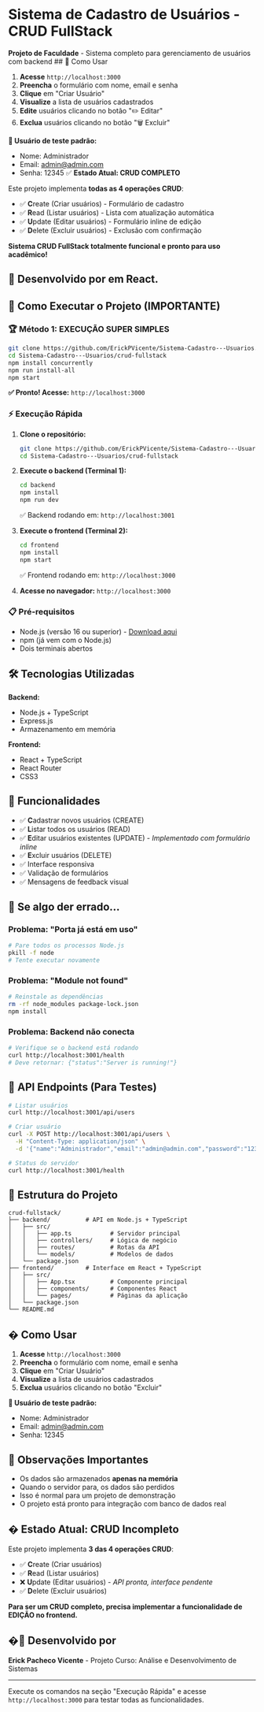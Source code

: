 # Sistema de Cadastro de Usuários - CRUD FullStack

**Projeto de Faculdade** - Sistema completo para gerenciamento de usuários com backend ## 📝 Como Usar

1. **Acesse** `http://localhost:3000`
2. **Preencha** o formulário com nome, email e senha
3. **Clique** em "Criar Usuário"
4. **Visualize** a lista de usuários cadastrados
5. **Edite** usuários clicando no botão "✏️ Editar"
6. **Exclua** usuários clicando no botão "🗑️ Excluir"

**👤 Usuário de teste padrão:**
- Nome: Administrador
- Email: admin@admin.com
- Senha: 12345 ✅ **Estado Atual: CRUD COMPLETO**

Este projeto implementa **todas as 4 operações CRUD**:
- ✅ **C**reate (Criar usuários) - Formulário de cadastro
- ✅ **R**ead (Listar usuários) - Lista com atualização automática
- ✅ **U**pdate (Editar usuários) - Formulário inline de edição
- ✅ **D**elete (Excluir usuários) - Exclusão com confirmação

**Sistema CRUD FullStack totalmente funcional e pronto para uso acadêmico!**

## 👤 Desenvolvido por em React.

## 🚀 Como Executar o Projeto (IMPORTANTE)

### 🏆 Método 1: EXECUÇÃO SUPER SIMPLES

```bash
git clone https://github.com/ErickPVicente/Sistema-Cadastro---Usuarios.git
cd Sistema-Cadastro---Usuarios/crud-fullstack
npm install concurrently
npm run install-all
npm start
```
**✅ Pronto! Acesse:** `http://localhost:3000`

### ⚡ Execução Rápida

1. **Clone o repositório:**
   ```bash
   git clone https://github.com/ErickPVicente/Sistema-Cadastro---Usuarios.git
   cd Sistema-Cadastro---Usuarios/crud-fullstack
   ```

2. **Execute o backend (Terminal 1):**
   ```bash
   cd backend
   npm install
   npm run dev
   ```
   ✅ Backend rodando em: `http://localhost:3001`

3. **Execute o frontend (Terminal 2):**
   ```bash
   cd frontend
   npm install
   npm start
   ```
   ✅ Frontend rodando em: `http://localhost:3000`

4. **Acesse no navegador:** `http://localhost:3000`

### 📋 Pré-requisitos

- Node.js (versão 16 ou superior) - [Download aqui](https://nodejs.org/)
- npm (já vem com o Node.js)
- Dois terminais abertos

## 🛠️ Tecnologias Utilizadas

**Backend:**
- Node.js + TypeScript
- Express.js
- Armazenamento em memória

**Frontend:**
- React + TypeScript
- React Router
- CSS3

## 📱 Funcionalidades

- ✅ **C**adastrar novos usuários (CREATE)
- ✅ **L**istar todos os usuários (READ)
- ✅ **E**ditar usuários existentes (UPDATE) - *Implementado com formulário inline*
- ✅ **E**xcluir usuários (DELETE)
- ✅ Interface responsiva
- ✅ Validação de formulários
- ✅ Mensagens de feedback visual

## 🔧 Se algo der errado...

### Problema: "Porta já está em uso"
```bash
# Pare todos os processos Node.js
pkill -f node
# Tente executar novamente
```

### Problema: "Module not found"
```bash
# Reinstale as dependências
rm -rf node_modules package-lock.json
npm install
```

### Problema: Backend não conecta
```bash
# Verifique se o backend está rodando
curl http://localhost:3001/health
# Deve retornar: {"status":"Server is running!"}
```

## 📡 API Endpoints (Para Testes)

```bash
# Listar usuários
curl http://localhost:3001/api/users

# Criar usuário
curl -X POST http://localhost:3001/api/users \
  -H "Content-Type: application/json" \
  -d '{"name":"Administrador","email":"admin@admin.com","password":"12345"}'

# Status do servidor
curl http://localhost:3001/health
```

## 📁 Estrutura do Projeto

```
crud-fullstack/
├── backend/          # API em Node.js + TypeScript
│   ├── src/
│   │   ├── app.ts           # Servidor principal
│   │   ├── controllers/     # Lógica de negócio
│   │   ├── routes/          # Rotas da API
│   │   └── models/          # Modelos de dados
│   └── package.json
├── frontend/         # Interface em React + TypeScript
│   ├── src/
│   │   ├── App.tsx          # Componente principal
│   │   ├── components/      # Componentes React
│   │   └── pages/           # Páginas da aplicação
│   └── package.json
└── README.md
```

## � Como Usar

1. **Acesse** `http://localhost:3000`
2. **Preencha** o formulário com nome, email e senha
3. **Clique** em "Criar Usuário"
4. **Visualize** a lista de usuários cadastrados
5. **Exclua** usuários clicando no botão "Excluir"

**👤 Usuário de teste padrão:**
- Nome: Administrador
- Email: admin@admin.com
- Senha: 12345

## 💾 Observações Importantes

- Os dados são armazenados **apenas na memória**
- Quando o servidor para, os dados são perdidos
- Isso é normal para um projeto de demonstração
- O projeto está pronto para integração com banco de dados real

## � **Estado Atual: CRUD Incompleto**

Este projeto implementa **3 das 4 operações CRUD**:
- ✅ **C**reate (Criar usuários)
- ✅ **R**ead (Listar usuários) 
- ❌ **U**pdate (Editar usuários) - *API pronta, interface pendente*
- ✅ **D**elete (Excluir usuários)

**Para ser um CRUD completo, precisa implementar a funcionalidade de EDIÇÃO no frontend.**

## �👤 Desenvolvido por

**Erick Pacheco Vicente** - Projeto Curso: Análise e Desenvolvimento de Sistemas

---

Execute os comandos na seção "Execução Rápida" e acesse `http://localhost:3000` para testar todas as funcionalidades.
